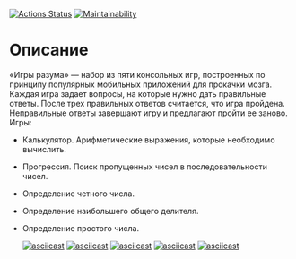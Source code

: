 
[![Actions Status](https://github.com/Siletskiy-igor/java-project-61/workflows/hexlet-check/badge.svg)](https://github.com/Siletskiy-igor/java-project-61/actions)  [![Maintainability](https://api.codeclimate.com/v1/badges/6d10fdca51c5394f404b/maintainability)](https://codeclimate.com/github/Siletskiy-igor/java-project-61/maintainability) 
# Описание
  «Игры разума» — набор из пяти консольных игр, построенных по принципу популярных мобильных приложений для прокачки мозга. Каждая игра задает вопросы, на которые нужно дать правильные ответы. После трех правильных ответов считается, что игра пройдена. Неправильные ответы завершают игру и предлагают пройти ее заново. Игры:
* Калькулятор. Арифметические выражения, которые необходимо вычислить.
* Прогрессия. Поиск пропущенных чисел в последовательности чисел.
* Определение четного числа.
* Определение наибольшего общего делителя.
* Определение простого числа.

  [![asciicast](https://asciinema.org/a/rWvd8mGRnpefTiXSIDQ8lXguJ.svg)](https://asciinema.org/a/rWvd8mGRnpefTiXSIDQ8lXguJ)
  [![asciicast](https://asciinema.org/a/OHINBQ5yoshsqogHRrcF1qEac.svg)](https://asciinema.org/a/OHINBQ5yoshsqogHRrcF1qEac)
  [![asciicast](https://asciinema.org/a/M51gf8aSGUWJTdbbE7G6zs5l7.svg)](https://asciinema.org/a/M51gf8aSGUWJTdbbE7G6zs5l7)
  [![asciicast](https://asciinema.org/a/l9KPJ2l5H68cAohuN46pxorTy.svg)](https://asciinema.org/a/l9KPJ2l5H68cAohuN46pxorTy)
  [![asciicast](https://asciinema.org/a/6LhzGbAFjSqAWhDWj1cumepoS.svg)](https://asciinema.org/a/6LhzGbAFjSqAWhDWj1cumepoS)
